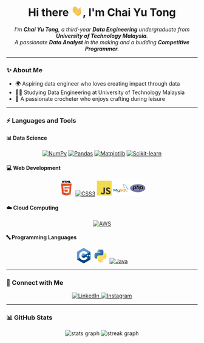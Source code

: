 <h1 align="center">Hi there <img src="https://raw.githubusercontent.com/ABSphreak/ABSphreak/master/gifs/Hi.gif" width="30px">, I'm Chai Yu Tong</h1>

<p align="center">
  <em>
    I'm <strong>Chai Yu Tong</strong>, a third-year <strong>Data Engineering</strong> undergraduate from <strong>University of Technology Malaysia</strong>. <br>
    A passionate <strong>Data Analyst</strong> in the making and a budding <strong>Competitive Programmer</strong>.
  </em>
</p>

---

### ✨ About Me
- 🌍 Aspiring data engineer who loves creating impact through data
- 👨‍💻 Studying Data Engineering at University of Technology Malaysia
- 🧶 A passionate crocheter who enjoys crafting during leisure

---

### ⚡ Languages and Tools

#### 📊 Data Science
<p align="center">
  <a href="https://numpy.org/" target="_blank"><img src="https://user-images.githubusercontent.com/67586773/105040771-43887300-5a88-11eb-9f01-bee100b9ef22.png" alt="NumPy" width="40" /></a>
  <a href="https://pandas.pydata.org/" target="_blank"><img src="https://upload.wikimedia.org/wikipedia/commons/2/22/Pandas_mark.svg" alt="Pandas" width="40" /></a>
  <a href="https://matplotlib.org/" target="_blank"><img src="https://upload.wikimedia.org/wikipedia/commons/0/01/Created_with_Matplotlib-logo.svg" alt="Matplotlib" width="40" /></a>
  <a href="https://scikit-learn.org/" target="_blank"><img src="https://upload.wikimedia.org/wikipedia/commons/0/05/Scikit_learn_logo_small.svg" alt="Scikit-learn" width="40" /></a>
</p>

#### 💻 Web Development
<p align="center">
  <a href="https://developer.mozilla.org/en-US/docs/Web/HTML" target="_blank"><img src="https://raw.githubusercontent.com/devicons/devicon/master/icons/html5/html5-original-wordmark.svg" alt="HTML5" width="40"/></a>
  <a href="https://developer.mozilla.org/en-US/docs/Web/CSS" target="_blank"><img src="https://upload.wikimedia.org/wikipedia/commons/d/d5/CSS3_logo_and_wordmark.svg" alt="CSS3" width="40"/></a>
  <a href="https://developer.mozilla.org/en-US/docs/Web/JavaScript" target="_blank"><img src="https://raw.githubusercontent.com/devicons/devicon/master/icons/javascript/javascript-original.svg" alt="JavaScript" width="40"/></a>
  <a href="https://www.mysql.com/" target="_blank"><img src="https://raw.githubusercontent.com/devicons/devicon/master/icons/mysql/mysql-original-wordmark.svg" alt="MySQL" width="40"/></a>
  <a href="https://www.php.net" target="_blank"><img src="https://raw.githubusercontent.com/devicons/devicon/master/icons/php/php-original.svg" alt="PHP" width="40"/></a>
</p>

#### ☁️ Cloud Computing
<p align="center">
  <a href="https://aws.amazon.com/" target="_blank"><img src="https://upload.wikimedia.org/wikipedia/commons/9/93/Amazon_Web_Services_Logo.svg" alt="AWS" width="60"/></a>
</p>

#### 🔤 Programming Languages
<p align="center">
  <a href="https://www.cplusplus.com/" target="_blank"><img src="https://raw.githubusercontent.com/devicons/devicon/master/icons/cplusplus/cplusplus-original.svg" alt="C++" width="40"/></a>
  <a href="https://www.python.org/" target="_blank"><img src="https://raw.githubusercontent.com/devicons/devicon/master/icons/python/python-original.svg" alt="Python" width="40"/></a>
  <a href="https://www.java.com/" target="_blank"><img src="https://1000logos.net/wp-content/uploads/2020/09/Java-Emblem-640x400.jpg" alt="Java" width="50"/></a>
</p>

---

### 🤝 Connect with Me
<p align="center">
  <a href="https://www.linkedin.com/in/yu-tong-chai-073b131a7" target="_blank">
    <img src="https://img.shields.io/badge/LinkedIn-blue?style=for-the-badge&logo=linkedin&logoColor=white" alt="LinkedIn"/>
  </a>
  <a href="https://instagram.com/yyutongg__?igshid=YmMyMTA2M2Y=" target="_blank">
    <img src="https://img.shields.io/badge/Instagram-E4405F?style=for-the-badge&logo=instagram&logoColor=white" alt="Instagram"/>
  </a>
</p>

---

### 📊 GitHub Stats

<div align="center">
  <img src="https://github-readme-stats.vercel.app/api?username=Yutongchai&hide_title=false&hide_rank=true&show_icons=true&include_all_commits=true&count_private=true&disable_animations=false&theme=prussian&locale=en&hide_border=false&order=1" height="150" alt="stats graph"  />
  <img src="https://streak-stats.demolab.com?user=Yutongchai&locale=en&mode=weekly&theme=prussian&hide_border=false&border_radius=5&order=3" height="150" alt="streak graph"  />
</div>
<br/>
